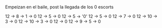 
Empeizan en el baile, post la llegada de los 0 escorts

12 → 8 → 1 → 0
12 → 5 → 0
12 → 5 → '0'
12 → 5 → 0
12 → 7 → 0
12 → 10 → 3 → 0
12 → 10 → 3 → 0
12 → 0
12 → 9 → 5 → 0